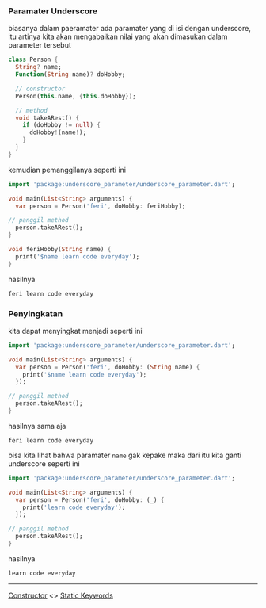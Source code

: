 ### Paramater Underscore

biasanya dalam paeramater ada paramater yang di isi dengan underscore, itu artinya kita akan mengabaikan nilai yang akan dimasukan dalam parameter tersebut

```dart
class Person {
  String? name;
  Function(String name)? doHobby;

  // constructor
  Person(this.name, {this.doHobby});

  // method
  void takeARest() {
    if (doHobby != null) {
      doHobby!(name!);
    }
  }
}
```

kemudian pemanggilanya seperti ini

```dart
import 'package:underscore_parameter/underscore_parameter.dart';

void main(List<String> arguments) {
  var person = Person('feri', doHobby: feriHobby);

// panggil method
  person.takeARest();
}

void feriHobby(String name) {
  print('$name learn code everyday');
}
```

hasilnya

```
feri learn code everyday
```

### Penyingkatan

kita dapat menyingkat menjadi seperti ini

```dart
import 'package:underscore_parameter/underscore_parameter.dart';

void main(List<String> arguments) {
  var person = Person('feri', doHobby: (String name) {
    print('$name learn code everyday');
  });

// panggil method
  person.takeARest();
}
```

hasilnya sama aja

```
feri learn code everyday
```

bisa kita lihat bahwa paramater `name` gak kepake maka dari itu kita ganti underscore seperti ini

```dart
import 'package:underscore_parameter/underscore_parameter.dart';

void main(List<String> arguments) {
  var person = Person('feri', doHobby: (_) {
    print('learn code everyday');
  });

// panggil method
  person.takeARest();
}
```

hasilnya

```
learn code everyday
```

---
[Constructor](../constructors/README.md)  <>  [Static Keywords]()